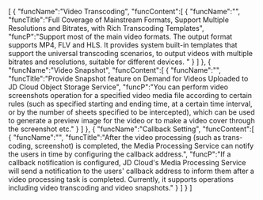 [
	{
		"funcName":"Video Transcoding",
		"funcContent":[
			{
				"funcName":"",
				"funcTitle":"Full Coverage of Mainstream Formats, Support Multiple Resolutions and Bitrates, with Rich Transcoding Templates",
				"funcP":"Support most of the main video formats. The output format supports MP4, FLV and HLS. It provides system built-in templates that support the universal transcoding scenarios, to output videos with multiple bitrates and resolutions, suitable for different devices. "
			}
		]
	},
	{
		"funcName":"Video Snapshot",
		"funcContent":[
			{
				"funcName":"",
				"funcTitle":"Provide Snapshot feature on Demand for Videos Uploaded to JD Cloud Object Storage Service",
				"funcP":"You can perform video screenshots operation for a specified video media file according to certain rules (such as specified starting and ending time, at a certain time interval, or by the number of sheets specified to be intercepted), which can be used to generate a preview image for the video or to make a video cover through the screenshot etc."
			}
		]
	},
	{
		"funcName":"Callback Setting",
		"funcContent":[
			{
				"funcName":"",
				"funcTitle":"After the video processing (such as trans-coding, screenshot) is completed, the Media Processing Service can notify the users in time by configuring the callback address.",
				"funcP":"If a callback notification is configured, JD Cloud's Media Processing Service will send a notification to the users' callback address to inform them after a video processing task is completed. Currently, it supports operations including video transcoding and video snapshots."
			}
		]
	}
]